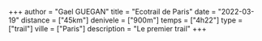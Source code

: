 +++
author = "Gael GUEGAN"
title = "Ecotrail de Paris"
date = "2022-03-19"
distance = ["45km"]
denivele = ["900m"]
temps = ["4h22"]
type = ["trail"]
ville = ["Paris"]
description = "Le premier trail"
+++


  <div class="strava-embed-placeholder" data-embed-type="activity" data-embed-id="12088813986" data-style="standard"></div>